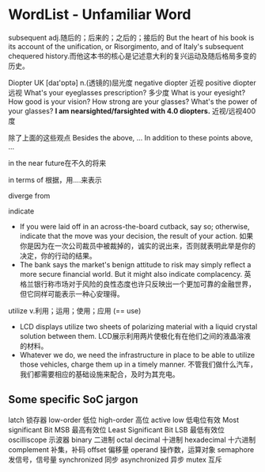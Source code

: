 # WordList - Unfamiliar Word

subsequent
adj.随后的；后来的；之后的；接后的
But the heart of his book is its account of the unification, or Risorgimento, and of Italy's subsequent chequered history.而他这本书的核心是记述意大利的复兴运动及随后格局多变的历史。

Diopter UK [daɪ'ɒptə]
n.(透镜的)屈光度
negative diopter 近视
positive diopter 远视
What's your eyeglasses prescription? 多少度
What is your eyesight?
How good is your vision?
How strong are your glasses?
What's the power of your glasses?
**I am nearsighted/farsighted with 4.0 diopters.** 近视/远视400度

除了上面的这些观点
Besides the above, ...
In addition to these points above, ...

in the near future在不久的将来

in terms of 根据，用....来表示

diverge from

indicate
- If you were laid off in an across-the-board cutback, say so; otherwise, indicate that the move was your decision, the result of your action.
如果你是因为在一次公司裁员中被裁掉的，诚实的说出来，否则就表明此举是你的决定，你的行动的结果。
- The bank says the market's benign attitude to risk may simply reflect a more secure financial world. But it might also indicate complacency.
英格兰银行称市场对于风险的良性态度也许只反映出一个更加可靠的金融世界，但它同样可能表示一种心安理得。

utilize
v.利用；运用；使用；应用 (== use)
- LCD displays utilize two sheets of polarizing material with a liquid crystal solution between them.
LCD展示利用两片使极化有在他们之间的液晶溶液的材料。
- Whatever we do, we need the infrastructure in place to be able to utilize those vehicles, charge them up in a timely manner.
不管我们做什么汽车，我们都需要相应的基础设施来配合，及时为其充电。



## Some specific SoC jargon
latch		                锁存器
low-order		            低位
high-order		            高位
active low		            低电位有效
Most significant Bit	    MSB	最高有效位
Least Significant Bit	    LSB	最低有效位
oscilliscope		        示波器
binary		                二进制
octal
decimal		                十进制
hexadecimal		            十六进制
complement		            补集，补码
offset		                偏移量
operand		                操作数，运算对象
semaphore	            	发信号，信号量
synchronized		        同步
asynchronized		        异步
mutex		                互斥







